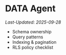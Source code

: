 # DATA Agent
_Last-Updated: 2025-09-28_

- Schema ownership
- Query patterns
- Indexing & pagination
- RLS policy checklist

